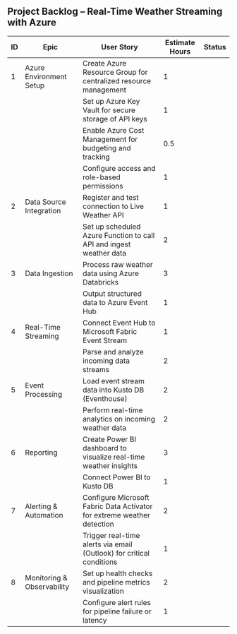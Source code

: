 ## Project Backlog – Real-Time Weather Streaming with Azure

      


| ID  | Epic                          | User Story                                                                 | Estimate Hours | Status |
|-----|-------------------------------|----------------------------------------------------------------------------|----------------|--------|
| 1   | Azure Environment Setup       | Create Azure Resource Group for centralized resource management            | 1              |        |
|     |                               | Set up Azure Key Vault for secure storage of API keys                      | 1              |        |
|     |                               | Enable Azure Cost Management for budgeting and tracking                    | 0.5            |        |
|     |                               | Configure access and role-based permissions                                | 1              |        |
| 2   | Data Source Integration       | Register and test connection to Live Weather API                           | 1              |        |
|     |                               | Set up scheduled Azure Function to call API and ingest weather data        | 2              |        |
| 3   | Data Ingestion                | Process raw weather data using Azure Databricks                            | 3              |        |
|     |                               | Output structured data to Azure Event Hub                                  | 1              |        |
| 4   | Real-Time Streaming           | Connect Event Hub to Microsoft Fabric Event Stream                         | 1              |        |
|     |                               | Parse and analyze incoming data streams                                    | 2              |        |
| 5   | Event Processing              | Load event stream data into Kusto DB (Eventhouse)                          | 2              |        |
|     |                               | Perform real-time analytics on incoming weather data                       | 2              |        |
| 6   | Reporting                     | Create Power BI dashboard to visualize real-time weather insights          | 3              |        |
|     |                               | Connect Power BI to Kusto DB                                               | 1              |        |
| 7   | Alerting & Automation         | Configure Microsoft Fabric Data Activator for extreme weather detection    | 2              |        |
|     |                               | Trigger real-time alerts via email (Outlook) for critical conditions       | 1              |        |
| 8   | Monitoring & Observability    | Set up health checks and pipeline metrics visualization                    | 2              |        |
|     |                               | Configure alert rules for pipeline failure or latency                      | 1              |        |
